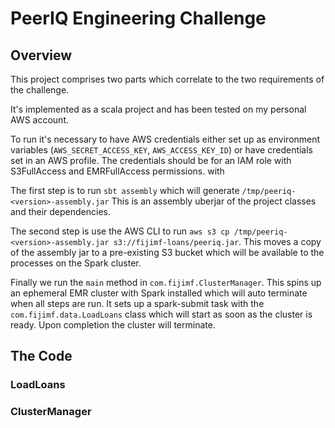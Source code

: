 # PeerIQ Engineering Challenge

## Overview

This project comprises two parts which correlate to the two requirements of the challenge.  

It's implemented as a scala project and has been tested on my personal AWS account.

To run it's necessary to have AWS credentials either set up as environment variables (`AWS_SECRET_ACCESS_KEY`, `AWS_ACCESS_KEY_ID`) or have credentials set in an AWS profile.  The credentials should be for an IAM role with S3FullAccess and EMRFullAccess permissions. with 

The first step is to run `sbt assembly` which will generate `/tmp/peeriq-<version>-assembly.jar` This is an assembly uberjar of the project classes and their dependencies.

The second step is use the AWS CLI to run `aws s3 cp /tmp/peeriq-<version>-assembly.jar s3://fijimf-loans/peeriq.jar`.  This moves a copy of the assembly jar to a pre-existing S3 bucket which will be available to the processes on the Spark cluster.

Finally we run the `main` method in `com.fijimf.ClusterManager`.  This spins up an ephemeral EMR cluster with Spark installed which will auto terminate when all steps are run.  It sets up a spark-submit task with the `com.fijimf.data.LoadLoans` class which will start as soon as the cluster is ready.  Upon completion the cluster will terminate.

## The Code

### LoadLoans

### ClusterManager
 
